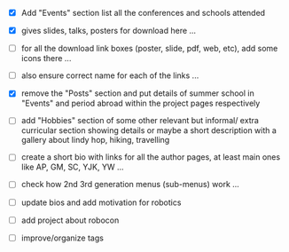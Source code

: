 - [x] Add "Events" section list all the conferences and schools attended
- [x] gives slides, talks, posters for download here ...


- [ ] for all the download link boxes (poster, slide, pdf, web, etc), add some icons there ...
- [ ] also ensure correct name for each of the links ...

- [x] remove the "Posts" section and put details of summer school in "Events" and period abroad within the project pages respectively

- [ ] add "Hobbies" section of some other relevant but informal/ extra curricular section showing details or maybe a short description with a gallery about lindy hop, hiking, travelling

- [ ] create a short bio with links for all the author pages, at least main ones like AP, GM, SC, YJK, YW ...  

- [ ] check how 2nd 3rd generation menus (sub-menus) work ...

- [ ] update bios and add motivation for robotics

- [ ] add project about robocon

- [ ] improve/organize tags 
